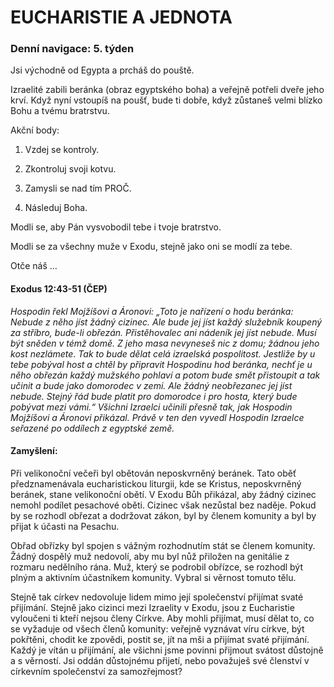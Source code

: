 # EUCHARISTIE A JEDNOTA

### Denní navigace: 5. týden

Jsi východně od Egypta a prcháš do pouště.

Izraelité zabili beránka (obraz egyptského boha) a veřejně potřeli dveře jeho krví. Když nyní vstoupíš na poušť, bude ti dobře, když zůstaneš velmi blízko Bohu a tvému bratrstvu.

Akční body:
1. Vzdej se kontroly.

2. Zkontroluj svoji kotvu.

3. Zamysli se nad tím PROČ.

4. Následuj Boha.

Modli se, aby Pán vysvobodil tebe i tvoje bratrstvo.

Modli se za všechny muže v Exodu, stejně jako oni se modlí za tebe.

Otče náš …


#### Exodus 12:43-51 (ČEP)
*Hospodin řekl Mojžíšovi a Áronovi: „Toto je nařízení o hodu beránka: Nebude z něho jíst žádný cizinec. Ale bude jej jíst každý služebník koupený za stříbro, bude-li obřezán. Přistěhovalec ani nádeník jej jíst nebude. Musí být sněden v témž domě. Z jeho masa nevyneseš nic z domu; žádnou jeho kost nezlámete. Tak to bude dělat celá izraelská pospolitost. Jestliže by u tebe pobýval host a chtěl by připravit Hospodinu hod beránka, nechť je u něho obřezán každý mužského pohlaví a potom bude smět přistoupit a tak učinit a bude jako domorodec v zemi. Ale žádný neobřezanec jej jíst nebude. Stejný řád bude platit pro domorodce i pro hosta, který bude pobývat mezi vámi.“ Všichni Izraelci učinili přesně tak, jak Hospodin Mojžíšovi a Áronovi přikázal. Právě v ten den vyvedl Hospodin Izraelce seřazené po oddílech z egyptské země.*

#### Zamyšlení:
Při velikonoční večeři byl obětován neposkvrněný beránek. Tato oběť předznamenávala eucharistickou liturgii, kde se Kristus, neposkvrněný beránek, stane velikonoční obětí. V Exodu Bůh přikázal, aby žádný cizinec nemohl podílet pesachové oběti. Cizinec však nezůstal bez naděje. Pokud by se rozhodl obřezat a dodržovat zákon, byl by členem komunity a byl by přijat k účasti na Pesachu.

Obřad obřízky byl spojen s vážným rozhodnutím stát se členem komunity. Žádný dospělý muž nedovolí, aby mu byl nůž přiložen na genitálie z rozmaru nedělního rána. Muž, který se podrobil obřízce, se rozhodl být plným a aktivním účastníkem komunity. Vybral si věrnost tomuto tělu.

Stejně tak církev nedovoluje lidem mimo její společenství přijímat svaté přijímání. Stejně jako cizinci mezi Izraelity v Exodu, jsou z Eucharistie vyloučeni ti kteří nejsou členy Církve. Aby mohli přijímat, musí dělat to, co se vyžaduje od všech členů komunity: veřejně vyznávat víru církve, být pokřtěni, chodit ke zpovědi, postit se, jít na mši a přijímat svaté přijímání. Každý je vítán u přijímání, ale všichni jsme povinni přijmout svátost důstojně a s věrností. Jsi oddán důstojnému přijetí, nebo považuješ své členství v církevním společenství za samozřejmost?
